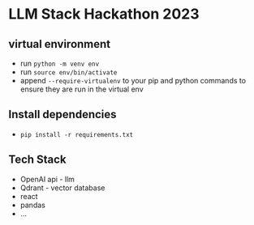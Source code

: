 # LLM Stack Hackathon 2023

## virtual environment
- run `python -m venv env`
- run `source env/bin/activate`
- append `--require-virtualenv` to your pip and python commands to ensure they are run in the virtual env

## Install dependencies

- `pip install -r requirements.txt`

## Tech Stack

- OpenAI api - llm
- Qdrant - vector database
- react
- pandas
- ...
